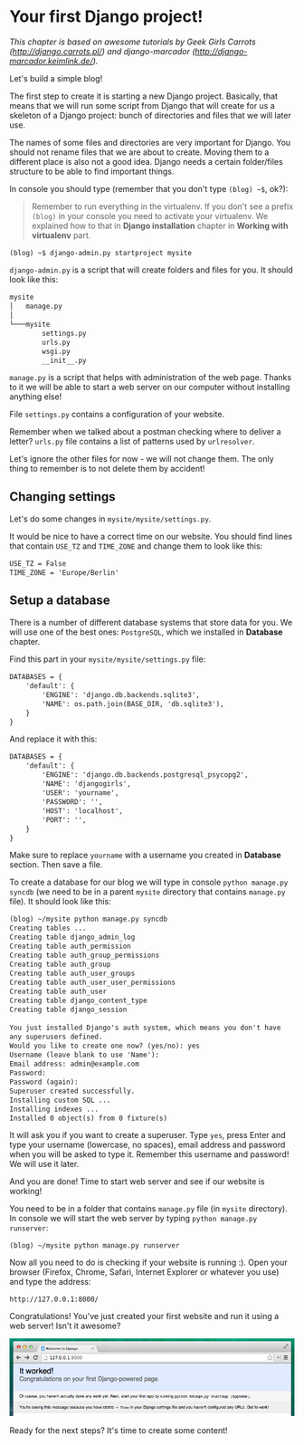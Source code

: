 # Your first Django project!

*This chapter is based on awesome tutorials by Geek Girls Carrots (http://django.carrots.pl/) and django-marcador (http://django-marcador.keimlink.de/).*

Let's build a simple blog!

The first step to create it is starting a new Django project. Basically, that means that we will run some script from Django that will create for us a skeleton of a Django project: bunch of directories and files that we will later use.

The names of some files and directories are very important for Django. You should not rename files that we are about to create. Moving them to a different place is also not a good idea. Django needs a certain folder/files structure to be able to find important things.

In console you should type (remember that you don't type `(blog) ~$`, ok?):

> Remember to run everything in the virtualenv. If you don't see a prefix `(blog)` in your console you need to activate your virtualenv. We explained how to that in __Django installation__ chapter in __Working with virtualenv__ part.

    (blog) ~$ django-admin.py startproject mysite

`django-admin.py` is a script that will create folders and files for you. It should look like this:

    mysite
    │   manage.py
    │
    └───mysite
            settings.py
            urls.py
            wsgi.py
            __init__.py


`manage.py` is a script that helps with administration of the web page. Thanks to it we will be able to start a web server on our computer without installing anything else!

File `settings.py` contains a configuration of your website.

Remember when we talked about a postman checking where to deliver a letter? `urls.py` file contains a list of patterns used by `urlresolver`.

Let's ignore the other files for now - we will not change them. The only thing to remember is to not delete them by accident!

## Changing settings

Let's do some changes in `mysite/mysite/settings.py`.

It would be nice to have a correct time on our website. You should find lines that contain `USE_TZ` and `TIME_ZONE` and change them to look like this:

    USE_TZ = False
    TIME_ZONE = 'Europe/Berlin'

## Setup a database

There is a number of different database systems that store data for you. We will use one of the best ones: `PostgreSQL`, which we installed in __Database__ chapter.

Find this part in your `mysite/mysite/settings.py` file:

    DATABASES = {
        'default': {
            'ENGINE': 'django.db.backends.sqlite3',
            'NAME': os.path.join(BASE_DIR, 'db.sqlite3'),
        }
    }

And replace it with this:

    DATABASES = {
        'default': {
            'ENGINE': 'django.db.backends.postgresql_psycopg2',
            'NAME': 'djangogirls',
            'USER': 'yourname',
            'PASSWORD': '',
            'HOST': 'localhost',
            'PORT': '',
        }
    }

Make sure to replace `yourname` with a username you created in __Database__ section. Then save a file.

To create a database for our blog we will type in console `python manage.py syncdb` (we need to be in a parent `mysite` directory that contains `manage.py` file). It should look like this:

    (blog) ~/mysite python manage.py syncdb
    Creating tables ...
    Creating table django_admin_log
    Creating table auth_permission
    Creating table auth_group_permissions
    Creating table auth_group
    Creating table auth_user_groups
    Creating table auth_user_user_permissions
    Creating table auth_user
    Creating table django_content_type
    Creating table django_session

    You just installed Django's auth system, which means you don't have any superusers defined.
    Would you like to create one now? (yes/no): yes
    Username (leave blank to use 'Name'):
    Email address: admin@example.com
    Password:
    Password (again):
    Superuser created successfully.
    Installing custom SQL ...
    Installing indexes ...
    Installed 0 object(s) from 0 fixture(s)

It will ask you if you want to create a superuser. Type `yes`, press Enter and type your username (lowercase, no spaces), email address and password when you will be asked to type it. Remember this username and password! We will use it later.

And you are done! Time to start web server and see if our website is working!

You need to be in a folder that contains `manage.py` file (in `mysite` directory). In console we will start the web server by typing `python manage.py runserver`:

    (blog) ~/mysite python manage.py runserver

Now all you need to do is checking if your website is running :). Open your browser (Firefox, Chrome, Safari, Internet Explorer or whatever you use) and type the address:

    http://127.0.0.1:8000/

Congratulations! You've just created your first website and run it using a web server! Isn't it awesome?

![It worked!](images/it_worked2.png)

Ready for the next steps? It's time to create some content!



